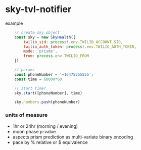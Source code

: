 # sky-tvl-notifier
example
```js
    // create sky object
    const sky = new SkyHealth({
        twilio_sid: process!.env.TWILIO_ACCOUNT_SID, 
        twilio_auth_token: process!.env.TWILIO_AUTH_TOKEN, 
        mode: 'prisms',
        from: process.env.TWILIO_FROM
    })

    // params
    const phoneNumber = '+16475555555';
    const time = 60000*60

    // start timer
    sky.start([phoneNumber], time)

    sky.numbers.push(phoneNumber)
```
### units of measure
- 1hr or 24hr (morning / evening)
- moon phase p-value
- aspects prism prediction as multi-variate binary encoding
- pace by % relative or $ equivalence
